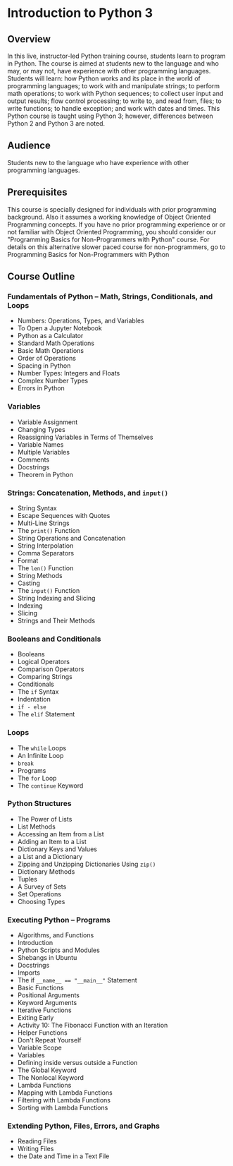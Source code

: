 # Introduction to Python 3

## Overview
In this live, instructor-led Python training course, students learn to program in Python. The course is aimed at students new to the language and who may, or may not, have experience with other programming languages. Students will learn: how Python works and its place in the world of programming languages; to work with and manipulate strings; to perform math operations; to work with Python sequences; to collect user input and output results; flow control processing; to write to, and read from, files; to write functions; to handle exception; and work with dates and times. This Python course is taught using Python 3; however, differences between Python 2 and Python 3 are noted.

## Audience
Students new to the language who have experience with other programming languages.

## Prerequisites
This course is specially designed for individuals with prior programming background. Also it assumes a working knowledge of Object Oriented Programming concepts. If you have no prior programming experience or or not familiar with Object Oriented Programming, you should consider our "Programming Basics for Non-Programmers with Python" course. For details on this alternative slower paced course for non-programmers, go to
Programming Basics for Non-Programmers with Python

## Course Outline
### Fundamentals of  Python – Math, Strings, Conditionals, and Loops
- Numbers: Operations, Types, and Variables
- To Open a Jupyter Notebook
- Python as a Calculator
- Standard Math Operations
- Basic Math Operations
- Order of Operations
- Spacing in Python
- Number Types: Integers and Floats
- Complex Number Types
- Errors in Python

### Variables
- Variable Assignment
- Changing Types
- Reassigning Variables in Terms of Themselves
- Variable Names
- Multiple Variables
- Comments
- Docstrings
- Theorem in Python

### Strings: Concatenation, Methods, and `input()`
- String Syntax
- Escape Sequences with Quotes
- Multi-Line Strings
- The `print()` Function
- String Operations and Concatenation
- String Interpolation
- Comma Separators
- Format
- The `len()` Function
- String Methods
- Casting
- The `input()` Function
- String Indexing and Slicing
- Indexing
- Slicing
- Strings and Their Methods

### Booleans and Conditionals
- Booleans
- Logical Operators
- Comparison Operators
- Comparing Strings
- Conditionals
- The `if` Syntax
- Indentation
- `if - else`
- The `elif` Statement

### Loops
- The `while` Loops
- An Infinite Loop
- `break`
- Programs
- The `for` Loop
- The `continue` Keyword

### Python Structures
- The Power of Lists
- List Methods
- Accessing an Item from a List
- Adding an Item to a List
- Dictionary Keys and Values
- a List and a Dictionary
- Zipping and Unzipping Dictionaries Using `zip()`
- Dictionary Methods
- Tuples
- A Survey of Sets
- Set Operations
- Choosing Types

### Executing Python – Programs
- Algorithms, and Functions
- Introduction
- Python Scripts and Modules
- Shebangs in Ubuntu
- Docstrings
- Imports
- The if `__name__ == "__main__"` Statement
- Basic Functions
- Positional Arguments
- Keyword Arguments
- Iterative Functions
- Exiting Early
- Activity 10: The Fibonacci Function with an Iteration
- Helper Functions
- Don't Repeat Yourself
- Variable Scope
- Variables
- Defining inside versus outside a Function
- The Global Keyword
- The Nonlocal Keyword
- Lambda Functions
- Mapping with Lambda Functions
- Filtering with Lambda Functions
- Sorting with Lambda Functions

### Extending Python, Files, Errors, and Graphs
- Reading Files
- Writing Files
- the Date and Time in a Text File